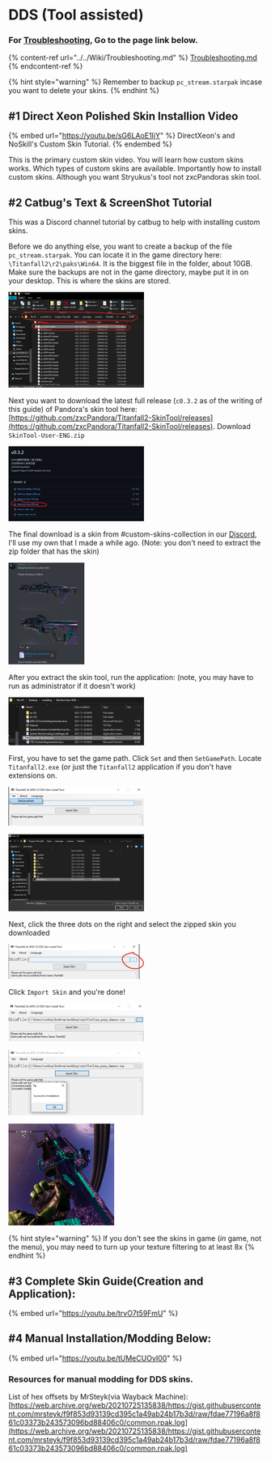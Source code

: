 # DDS (Tool assisted)

### For [Troubleshooting](https://retryy.gitbook.io/tf2/wiki/Troubleshooting), Go to the page link below.

{% content-ref url="../../Wiki/Troubleshooting.md" %}
[Troubleshooting.md](../../Wiki/Troubleshooting.md)
{% endcontent-ref %}

{% hint style="warning" %}
Remember to backup `pc_stream.starpak` incase you want to delete your skins.
{% endhint %}

## #1 Direct Xeon Polished Skin Installion Video

{% embed url="https://youtu.be/sG6LAoE1IjY" %}
DirectXeon's and NoSkill's Custom Skin Tutorial.
{% endembed %}

This is the primary custom skin video. You will learn how custom skins works. Which types of custom skins are available. Importantly how to install custom skins. Although you want Stryukus's tool not zxcPandoras skin tool.

## #2 Catbug's Text & ScreenShot Tutorial

This was a Discord channel tutorial by catbug to help with installing custom skins.

Before we do anything else, you want to create a backup of the file `pc_stream.starpak`. You can locate it in the game directory here: `\Titanfall2\r2\paks\Win64`. It is the biggest file in the folder, about 10GB. Make sure the backups are not in the game directory, maybe put it in on your desktop. This is where the skins are stored.

![](../../.gitbook/assets/fileman4.png)

Next you want to download the latest full release (`c0.3.2` as of the writing of this guide) of Pandora's skin tool here: [https://github.com/zxcPandora/Titanfall2-SkinTool/releases](https://github.com/zxcPandora/Titanfall2-SkinTool/releases). Download `SkinTool-User-ENG.zip`

![](../../.gitbook/assets/github1.png)

The final download is a skin from #custom-skins-collection in our [Discord](https://discord.gg/sEgmTKg), I'll use my own that I made a while ago. (Note: you don't need to extract the zip folder that has the skin)

![](../../.gitbook/assets/discord1.png)

After you extract the skin tool, run the application: (note, you may have to run as administrator if it doesn't work)

![](../../.gitbook/assets/fileman5.png)

First, you have to set the game path. Click `Set` and then `SetGamePath`. Locate `Titanfall2.exe` (or just the `Titanfall2` application if you don't have extensions on.

![](<../../.gitbook/assets/zxcpandora (1).png>)

![](../../.gitbook/assets/fileman6.png)

Next, click the three dots on the right and select the zipped skin you downloaded

![](../../.gitbook/assets/zxcpandora1.png)

Click `Import Skin` and you're done!

![](../../.gitbook/assets/zxcpandora2.png)

![](../../.gitbook/assets/zxcpandora3.png)

![](../../.gitbook/assets/tf2.png)

{% hint style="warning" %}
If you don't see the skins in game (_in_ game, not the menu), you may need to turn up your texture filtering to at least 8x
{% endhint %}

## #3 Complete Skin Guide(Creation and Application):

{% embed url="https://youtu.be/trvO7t59FmU" %}

## #4 Manual Installation/Modding Below:

{% embed url="https://youtu.be/tUMeCUOyI00" %}

### Resources for manual modding for DDS skins.

List of hex offsets by MrSteyk(via Wayback Machine): [https://web.archive.org/web/20210725135838/https://gist.githubusercontent.com/mrsteyk/f9f853d93139cd395c1a49ab24b17b3d/raw/fdae77196a8f861c03373b243573096bd88406c0/common.rpak.log](https://web.archive.org/web/20210725135838/https://gist.githubusercontent.com/mrsteyk/f9f853d93139cd395c1a49ab24b17b3d/raw/fdae77196a8f861c03373b243573096bd88406c0/common.rpak.log)
